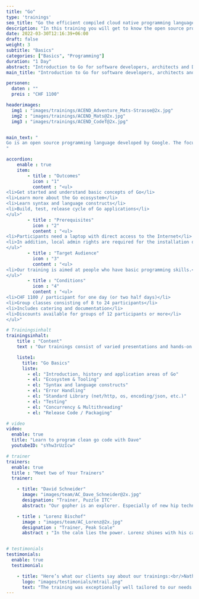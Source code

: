 ```yaml
---
title: "Go"
type: 'trainings'
seo_title: "Go the efficient compiled cloud native programming language."
description: "In this training you will get to know the open source programming language Go. We will also show you how to pragmatically develop applications in the container environment."
date: 2022-03-30T12:16:39+06:00
draft: false
weight: 3
subtitle: "Basics"
categories: ["Basics", "Programming"]
duration: "1 Day"
abstract: "Introduction to Go for software developers, architects and DevOps engineers."
main_title: "Introduction to Go for software developers, architects and DevOps engineers."

personen:
  daten : ""
  preis : "CHF 1100"

headerimages:
  img1 : "images/trainings/ACEND_Adventure_Mats-Strasse@2x.jpg"
  img2 : "images/trainings/ACEND_Mats@2x.jpg"
  img3 : "images/trainings/ACEND_CodeT@2x.jpg"


main_text: "
Go is an open source programming language developed by Google. The focus was on pragmatism, so that the simplest and cleanest possible program code can be created, which is executed efficiently. Go is often used for applications and infrastructure components based on scalable network services, cloud computing and containers.
"

accordion:
    enable : true
    item:
        - title : "Outcomes"
          icon : "1"
          content : "<ul>
<li>Get started and understand basic concepts of Go</li>
<li>Learn more about the Go ecosystem</li>
<li>Learn syntax and language constructs</li>
<li>Build, test, release cycle of Go applications</li>
</ul>"
        - title : "Prerequisites"
          icon : "2"
          content : "<ul>
<li>Participants need a laptop with direct access to the Internet</li>
<li>In addition, local admin rights are required for the installation of the development environment.</li>
</ul>"
        - title : "Target Audience"
          icon : "3"
          content : "<ul>
<li>Our training is aimed at people who have basic programming skills.</li>
</ul>"
        - title : "Conditions"
          icon : "4"
          content : "<ul>
<li>CHF 1100 / participant for one day (or two half days)</li>
<li>Group classes consisting of 8 to 24 participants</li>
<li>Includes catering and documentation</li>
<li>Discounts available for groups of 12 participants or more</li>
</ul>"

# Trainingsinhalt
trainingsinhalt:
    title : "Content"
    text : "Our trainings consist of varied presentations and hands-on labs to deliver their content in an exciting way.<br/>"

    liste1:
      title: "Go Basics"
      liste:
        - el: "Introduction, history and application areas of Go"
        - el: "Ecosystem & Tooling"
        - el: "Syntax and language constructs"
        - el: "Error Handling"
        - el: "Standard Library (net/http, os, encoding/json, etc.)"
        - el: "Testing"
        - el: "Concurrency & Multithreading"
        - el: "Release Code / Packaging"

# video
video:
  enable: true
  title: "Learn to program clean go code with Dave"
  youtubeID: "sYhw3rUzIcw"

# trainer
trainers:
  enable: true
  title : "Meet two of Your Trainers"
  trainer:

    - title: "David Schneider"
      image: "images/team/AC_Dave_Schneider@2x.jpg"
      designation: "Trainer, Puzzle ITC"
      abstract: "Our gopher is an explorer. Especially of new hip technologies, as well as of fine hoppy variations under the arbors of Bern's old town."

    - title : "Lorenz Bischof"
      image : "images/team/AC_Lorenz@2x.jpg"
      designation : "Trainer, Peak Scale"
      abstract : "In the calm lies the power. Lorenz shines with his calm and level-headed manner when it comes to the most complex topics in the IT world."


# testimonials
testimonials:
  enable: true
  testimonial:

    - title: "Here’s what our clients say about our trainings:<br/>Nathanael Weber, Bern"
      logo: "images/testimonials/mtrail.png"
      text: "The training was exceptionally well tailored to our needs. The practical exercises were just difficult enough that more questions about Helm arose and were answered competently by the instructor. Many thanks acend for this experience!"
---
```

